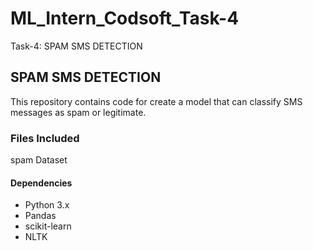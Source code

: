 # ML_Intern_Codsoft_Task-4
Task-4: SPAM SMS DETECTION
## SPAM SMS DETECTION
This repository contains code for create a model that can classify SMS messages as spam or legitimate.
### Files Included
spam Dataset
#### Dependencies
* Python 3.x
* Pandas
* scikit-learn
*  NLTK
